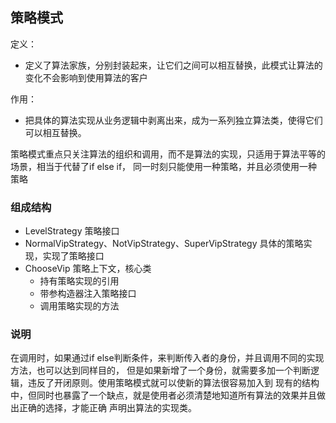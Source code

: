 ## 策略模式
定义：
- 定义了算法家族，分别封装起来，让它们之间可以相互替换，此模式让算法的变化不会影响到使用算法的客户

作用：
- 把具体的算法实现从业务逻辑中剥离出来，成为一系列独立算法类，使得它们可以相互替换。

策略模式重点只关注算法的组织和调用，而不是算法的实现，只适用于算法平等的场景，相当于代替了if else if，
同一时刻只能使用一种策略，并且必须使用一种策略

### 组成结构
- LevelStrategy    策略接口
- NormalVipStrategy、NotVipStrategy、SuperVipStrategy    具体的策略实现，实现了策略接口
- ChooseVip    策略上下文，核心类
  - 持有策略实现的引用
  - 带参构造器注入策略接口
  - 调用策略实现的方法
  
### 说明
在调用时，如果通过if else判断条件，来判断传入者的身份，并且调用不同的实现方法，也可以达到同样目的，
但是如果新增了一个身份，就需要多加一个判断逻辑，违反了开闭原则。使用策略模式就可以使新的算法很容易加入到
现有的结构中，但同时也暴露了一个缺点，就是使用者必须清楚地知道所有算法的效果并且做出正确的选择，才能正确
声明出算法的实现类。
